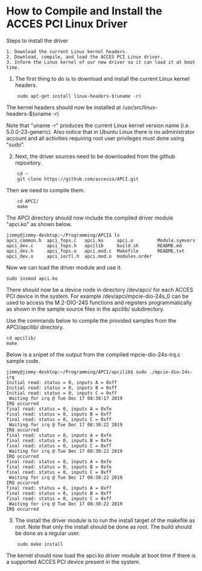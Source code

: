 # How to Compile and Install the ACCES PCI Linux Driver


Steps to install the driver

	1. Download the current Linux kernel headers.
	2. Download, compile, and load the ACCES PCI Linux driver.
	3. Inform the Linux kernel of our new driver so it can load it at boot time.


1.	The first thing to do is to download and install the current Linux kernel headers.
~~~
	sudo apt-get install linux-headers-$(uname -r)
~~~

The kernel headers should now be installed at /usr/src/linux-headers-$(uname -r)

Note that "uname -r" produces the current Linux kernel version name (i.e. 5.0.0-23-generic).
Also notice that in Ubuntu Linux there is no administrator account and all activities requiring
root user privileges must done using "sudo".


2.	Next, the driver sources need to be downloaded from the github repository.
~~~
	cd ~
	git clone https://github.com/accesio/APCI.git
~~~
Then we need to compile them.
~~~
	cd APCI/
	make
~~~
The APCI directory should now include the compiled driver module "apci.ko" as shown below.
~~~
jimmy@jimmy-desktop:~/Programming/APCI$ ls
apci_common.h  apci_fops.c   apci.ko     apci.o         Module.symvers
apci_dev.c     apci_fops.h   apcilib     build.sh       README.md
apci_dev.h     apci_fops.o   apci.mod.c  Makefile       README.txt
apci_dev.o     apci_ioctl.h  apci.mod.o  modules.order
~~~


Now we can load the driver module and use it.
~~~
sudo insmod apci.ko
~~~
There should now be a device node in directory /dev/apci/ for each ACCES PCI device in the system. For example /dev/apci/mpcie-dio-24s_0 can be used to access the M.2-DIO-24S functions and registers programmatically as shown in the sample source files in the apcilib/ subdirectory.

Use the commands below to compile the provided samples from the APCI/apcilib/ directory.
~~~
cd apcilib/
make
~~~
Below is a snipet of the output from the compiled mpcie-dio-24s-irq.c sample code.

	jimmy@jimmy-desktop:~/Programming/APCI/apcilib$ sudo ./mpcie-dio-24s-irq
	Initial read: status = 0, inputs A = 0xff
	Initial read: status = 0, inputs B = 0xff
	Initial read: status = 0, inputs C = 0xff
	 Waiting for irq @ Tue Dec 17 08:38:17 2019
	IRQ occurred
	final read: status = 0, inputs A = 0xfe
	final read: status = 0, inputs B = 0xff
	final read: status = 0, inputs C = 0xff
	 Waiting for irq @ Tue Dec 17 08:38:22 2019
	IRQ occurred
	final read: status = 0, inputs A = 0xfe
	final read: status = 0, inputs B = 0xfe
	final read: status = 0, inputs C = 0xff
	 Waiting for irq @ Tue Dec 17 08:38:22 2019
	IRQ occurred
	final read: status = 0, inputs A = 0xfe
	final read: status = 0, inputs B = 0xfe
	final read: status = 0, inputs C = 0xff
	 Waiting for irq @ Tue Dec 17 08:38:22 2019
	IRQ occurred
	final read: status = 0, inputs A = 0xff
	final read: status = 0, inputs B = 0xff
	final read: status = 0, inputs C = 0xff
	 Waiting for irq @ Tue Dec 17 08:38:22 2019
	IRQ occurred

3.	The install the driver module is to run the install target of the makefile as root. Note that only the install should be done as root. The build should be done as a regular user.
~~~
	sudo make install
~~~

The kernel should now load the apci.ko driver module at boot time if there is a supported ACCES PCI device present in the system.


